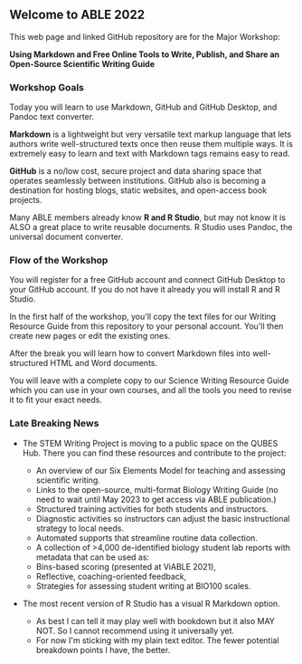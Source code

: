 ## Welcome to ABLE 2022

This web page and linked GitHub repository are for the Major Workshop:

**Using Markdown and Free Online Tools to Write, Publish, and Share an Open-Source Scientific Writing Guide**

### Workshop Goals

Today you will learn to use Markdown, GitHub and GitHub Desktop, and Pandoc text converter.

__Markdown__ is a lightweight but very versatile text markup language that lets authors write well-structured texts once then reuse them multiple ways. It is extremely easy to learn and text with Markdown tags remains easy to read. 

__GitHub__ is a no/low cost, secure project and data sharing space that operates seamlessly between institutions. GitHub also is becoming a destination for hosting blogs, static websites, and open-access book projects.  

Many ABLE members already know __R and R Studio__, but may not know it is ALSO a great place to write reusable documents. R Studio uses Pandoc, the universal document converter.


### Flow of the Workshop

You will register for a free GitHub account and connect GitHub Desktop to your GitHub account. If you do not have it already you will install R and R Studio. 

In the first half of the workshop, you'll copy the text files for our Writing Resource Guide from this repository to your personal account. You'll then create new pages or edit the existing ones.

After the break you will learn how to convert Markdown files into well-structured HTML and Word documents. 

You will leave with a complete copy to our Science Writing Resource Guide which you can use in your own courses, and all the tools you need to revise it to fit your exact needs.


### Late Breaking News

* The STEM Writing Project is moving to a public space on the QUBES Hub. There you can find these resources and contribute to the project:
    + An overview of our Six Elements Model for teaching and assessing scientific writing.
    + Links to the open-source, multi-format Biology Writing Guide (no need to wait until May 2023 to get access via ABLE publication.)
    + Structured training activities for both students and instructors. 
    + Diagnostic activities so instructors can adjust the basic instructional strategy to local needs.
    + Automated supports that streamline routine data collection. 
    + A collection of >4,000 de-identified biology student lab reports with metadata that can be used as:
    + Bins-based scoring (presented at ViABLE 2021),
    + Reflective, coaching-oriented feedback,
    + Strategies for assessing student writing at BIO100 scales. 

* The most recent version of R Studio has a visual R Markdown option. 
    + As best I can tell it may play well with bookdown but it also MAY NOT. So I cannot recommend using it universally yet. 
    + For now I'm sticking with my plain text editor. The fewer potential breakdown points I have, the better.



